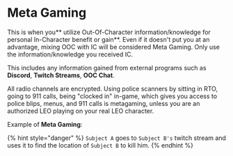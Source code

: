 # Meta Gaming

This is when you** utilize Out-Of-Character information/knowledge for personal In-Character benefit or gain**. Even if it doesn't put you at an advantage, mixing OOC with IC will be considered Meta Gaming. Only use the information/knowledge you received IC.

This includes any information gained from external programs such as **Discord**, **Twitch Streams**, **OOC Chat**.

All radio channels are encrypted. Using police scanners by sitting in RTO, going to 911 calls, being "clocked in" in-game, which gives you access to police blips, menus, and 911 calls is metagaming, unless you are an authorized LEO playing on your real LEO character. 

Example of **Meta Gaming**:

{% hint style="danger" %}
`Subject A` goes to `Subject B's` twitch stream and uses it to find the location of `Subject B` to kill him.
{% endhint %}

